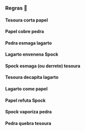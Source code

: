 ### Regras :scroll:


#### Tesoura corta papel

#### Papel cobre pedra

#### Pedra esmaga lagarto

#### Lagarto envenena Spock

#### Spock esmaga (ou derrete) tesoura

#### Tesoura decapita lagarto

#### Lagarto come papel

#### Papel refuta Spock

#### Spock vaporiza pedra

#### Pedra quebra tesoura
